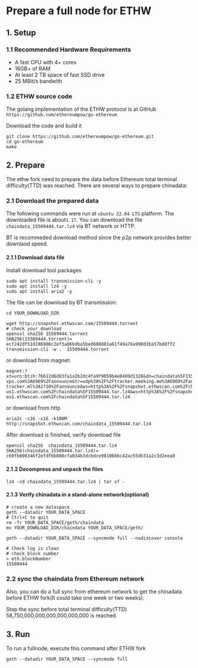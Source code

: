 # Prepare a full node for ETHW



## 1. Setup

### 1.1 Recommended Hardware Requirements

- A fast CPU with 4+ cores
- 16GB+ of RAM
- At least 2 TB space of fast SSD drive
- 25 MBit/s bandwith 

### 1.2 ETHW source code

The golang implementation of the ETHW protocol is at GitHub `https://github.com/ethereumpow/go-ethereum`

Download the code and build it

```shell
git clone https://github.com/ethereumpow/go-ethereum.git
cd go-ethereum
make
```



## 2. Prepare 

The ethw fork need to prepare the data before Ethereum total terminal difficulty(TTD) was reached. There are several ways to prepare chinadata: 

### 2.1 Download the prepared data 

The following commands were run at  `ubuntu 22.04 LTS` platform. The downloaded file is about`1.1T`.  You can download the file `chaindata_15509444.tar.lz4` via BT network or HTTP. 

 BT is recommeded download method since the p2p network provides better downlaod speed.



#### 2.1.1 Download data file

Install download tool packages

```shell
sudo apt install transmission-cli -y
sudo apt install lz4 -y
sudo apt install aria2 -y
```



The file can be download by BT transmission:

```shell
cd YOUR_DOWNLOAD_DIR

wget http://snapshot.ethwscan.com/15509444.torrent
# check your download
openssl sha256 15509444.torrent 
SHA256(15509444.torrent)= ecf242df51d286906c2ef3a06bdba5bed608881a61f49a76a990d1ba57bd8ff2
transmission-cli -w .  15509444.torrent

```



or  download from magnet:

```shell
magnet:?xt=urn:btih:76612d6d83fa1a2b2dc4fa9f9059b4e8409d1328&dn=chaindata%5F15509444.tar.lz4&tr=udp%3A%2F%2Ftracker.ethereumpow.org%3A6969%2Fannounce&tr=udp%3A%2F%2Ftracker.opentrackr.org%3A1337%2Fannounce&tr=udp%3A%2F%2F9.rarbg.com%3A2810%2Fannounce&tr=udp%3A%2F%2Ftracker.openbittorrent.com%3A6969%2Fannounce&tr=http%3A%2F%2Ftracker.openbittorrent.com%3A80%2Fannounce&tr=udp%3A%2F%2Ftracker.torrent.eu.org%3A451%2Fannounce&tr=udp%3A%2F%2Fopen.stealth.si%3A80%2Fannounce&tr=https%3A%2F%2Fopentracker.i2p.rocks%3A443%2Fannounce&tr=udp%3A%2F%2Fexodus.desync.com%3A6969%2Fannounce&tr=udp%3A%2F%2Ftracker1.bt.moack.co.kr%3A80%2Fannounce&tr=udp%3A%2F%2Ftracker.tiny-vps.com%3A6969%2Fannounce&tr=udp%3A%2F%2Ftracker.moeking.me%3A6969%2Fannounce&tr=udp%3A%2F%2Ftracker.dler.org%3A6969%2Fannounce&tr=udp%3A%2F%2Fopen.demonii.com%3A1337%2Fannounce&tr=udp%3A%2F%2Fexplodie.org%3A6969%2Fannounce&tr=udp%3A%2F%2Fchouchou.top%3A8080%2Fannounce&tr=udp%3A%2F%2Fbt.oiyo.tk%3A6969%2Fannounce&tr=https%3A%2F%2Ftracker.nanoha.org%3A443%2Fannounce&tr=https%3A%2F%2Ftracker.lilithraws.org%3A443%2Fannounce&tr=http%3A%2F%2Ftracker3.ctix.cn%3A8080%2Fannounce&tr=http%3A%2F%2Ftracker.nucozer-tracker.ml%3A2710%2Fannounce&ws=http%3A%2F%2Fsnapshot.ethwscan.com%2Fchaindata%5F15509444.tar.lz4&ws=http%3A%2F%2Fsnapshot-us1.ethwscan.com%2Fchaindata%5F15509444.tar.lz4&ws=http%3A%2F%2Fsnapshot-eu1.ethwscan.com%2Fchaindata%5F15509444.tar.lz4

```



or download from http

```shell
aria2c -s16 -x16 -k100M http://snapshot.ethwscan.com/chaindata_15509444.tar.lz4
```



After download is finished, verify download file

```shell
openssl sha256  chaindata_15509444.tar.lz4 
SHA256(chaindata_15509444.tar.lz4)= c69fb808346f2efdf6b080cfa034b3dcbdce981068bc42ac55db31a2c3d2eea0

```



#### 2.1.2 Decompress and unpack the files

```
lz4 -cd chaindata_15509444.tar.lz4 | tar xf -
```



#### 2.1.3 Verify chinadata in a stand-alone network(optional)

```shell
# create a new dataspace
geth --datadir YOUR_DATA_SPACE
# Ctrl+C to quit 
rm -fr YOUR_DATA_SPACE/geth/chaindata
mv YOUR_DOWNLOAD_DIR/chaindata YOUR_DATA_SPACE/geth/

geth --datadir YOUR_DATA_SPACE --syncmode full --nodiscover console

# Check log is clean
# check block number 
> eth.blockNumber
15509444

```



### 2.2 sync the chaindata from Ethereum network

Also, you can do a full sync from ethereum network to get the chinadata before ETHW fork(It could take one week or two weeks).

 Stop the sync before total terminal difficulty(TTD) 58,750,000,000,000,000,000,000 is reached.



## 3. Run 

To run a fullnode,  execute this command after ETHW fork

```
geth --datadir YOUR_DATA_SPACE --syncmode full
```



